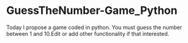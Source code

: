 # GuessTheNumber-Game_Python
Today I propose a game coded in python. You must guess the number between 1 and 10.Edit or add other functionality if that interested.
